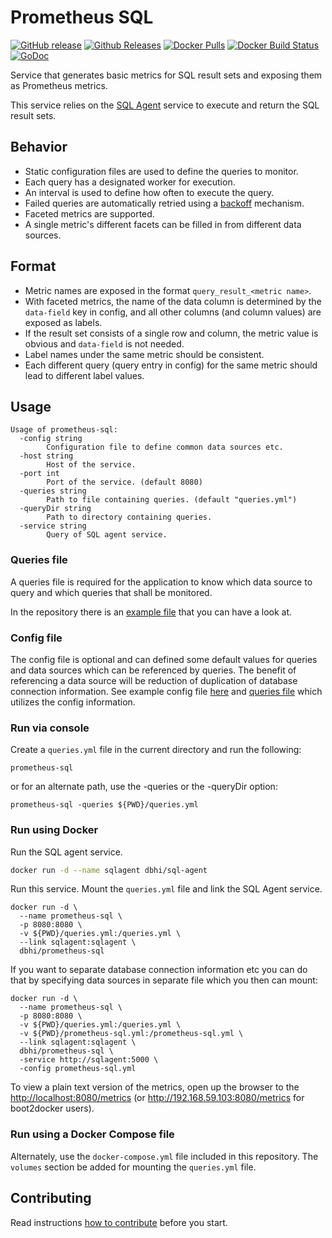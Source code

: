# Prometheus SQL

[![GitHub release](https://img.shields.io/github/release/chop-dbhi/prometheus-sql.svg)](https://github.com/chop-dbhi/prometheus-sql)
[![Github Releases](https://img.shields.io/github/downloads/chop-dbhi/prometheus-sql/latest/total.svg)](https://github.com/chop-dbhi/prometheus-sql/releases)
[![Docker Pulls](https://img.shields.io/docker/pulls/dbhi/prometheus-sql.svg)](https://hub.docker.com/r/dbhi/prometheus-sql/)
[![Docker Build Status](https://img.shields.io/docker/build/dbhi/prometheus-sql.svg)](https://hub.docker.com/r/dbhi/prometheus-sql/builds/)
[![GoDoc](https://godoc.org/github.com/chop-dbhi/prometheus-sql?status.svg)](https://godoc.org/github.com/chop-dbhi/prometheus-sql)

Service that generates basic metrics for SQL result sets and exposing them as Prometheus metrics.

This service relies on the [SQL Agent](https://github.com/chop-dbhi/sql-agent) service to execute and return the SQL result sets.

## Behavior

- Static configuration files are used to define the queries to monitor.
- Each query has a designated worker for execution.
- An interval is used to define how often to execute the query.
- Failed queries are automatically retried using a [backoff](https://en.wikipedia.org/wiki/Exponential_backoff) mechanism.
- Faceted metrics are supported.
- A single metric's different facets can be filled in from different data sources.

## Format

- Metric names are exposed in the format `query_result_<metric name>`.
- With faceted metrics, the name of the data column is determined by the `data-field` key in config, and all other columns (and column values) are exposed as labels.
- If the result set consists of a single row and column, the metric value is obvious and `data-field` is not needed.
- Label names under the same metric should be consistent.
- Each different query (query entry in config) for the same metric should lead to different label values.

## Usage

```shell
Usage of prometheus-sql:
  -config string
        Configuration file to define common data sources etc.
  -host string
        Host of the service.
  -port int
        Port of the service. (default 8080)
  -queries string
        Path to file containing queries. (default "queries.yml")
  -queryDir string
        Path to directory containing queries.
  -service string
        Query of SQL agent service.
```

### Queries file

A queries file is required for the application to know which data source to query and which queries that shall be monitored.

In the repository there is an [example file](examples/example-queries.yml) that you can have a look at.

### Config file

The config file is optional and can defined some default values for queries and data sources which can be referenced by queries. The benefit of referencing a data source will be reduction of duplication of database connection information. See example config file [here](examples/example-config.yml) and [queries file](examples/example-config-queries.yml) which utilizes the config information.

### Run via console

Create a `queries.yml` file in the current directory and run the following:

```shell
prometheus-sql
```

or for an alternate path, use the -queries or the -queryDir option:

```shell
prometheus-sql -queries ${PWD}/queries.yml
```

### Run using Docker

Run the SQL agent service.

```bash
docker run -d --name sqlagent dbhi/sql-agent
```

Run this service. Mount the `queries.yml` file and link the SQL Agent service.

```shell
docker run -d \
  --name prometheus-sql \
  -p 8080:8080 \
  -v ${PWD}/queries.yml:/queries.yml \
  --link sqlagent:sqlagent \
  dbhi/prometheus-sql
```

If you want to separate database connection information etc you can do that by specifying data sources in separate file which you then can mount:

```shell
docker run -d \
  --name prometheus-sql \
  -p 8080:8080 \
  -v ${PWD}/queries.yml:/queries.yml \
  -v ${PWD}/prometheus-sql.yml:/prometheus-sql.yml \
  --link sqlagent:sqlagent \
  dbhi/prometheus-sql \
  -service http://sqlagent:5000 \
  -config prometheus-sql.yml
```

To view a plain text version of the metrics, open up the browser to the <http://localhost:8080/metrics> (or <http://192.168.59.103:8080/metrics> for boot2docker users).

### Run using a Docker Compose file

Alternately, use the `docker-compose.yml` file included in this repository. The `volumes` section be added for mounting the `queries.yml` file.

## Contributing

Read instructions [how to contribute](CONTRIBUTING.md) before you start.
